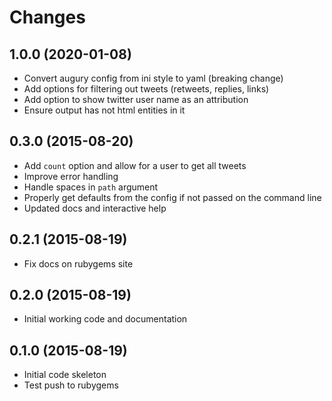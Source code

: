 # Changes

## 1.0.0 (2020-01-08)

- Convert augury config from ini style to yaml (breaking change)
- Add options for filtering out tweets (retweets, replies, links)
- Add option to show twitter user name as an attribution
- Ensure output has not html entities in it

## 0.3.0 (2015-08-20)

- Add `count` option and allow for a user to get all tweets
- Improve error handling
- Handle spaces in `path` argument
- Properly get defaults from the config if not passed on the command line
- Updated docs and interactive help

## 0.2.1 (2015-08-19)

- Fix docs on rubygems site

## 0.2.0 (2015-08-19)

- Initial working code and documentation

## 0.1.0 (2015-08-19)

- Initial code skeleton
- Test push to rubygems
